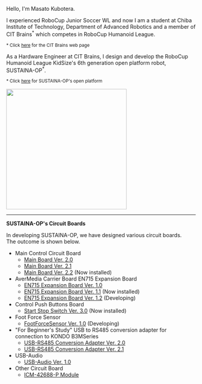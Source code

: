 Hello, I'm Masato Kubotera. 

I experienced RoboCup Junior Soccer WL and now I am a student at Chiba Institute of Technology, Department of Advanced Robotics and a member of CIT Brains<sup>*</sup> which competes in RoboCup Humanoid League.

<small>* Click <a href="http://www.cit-brains.net">here</a> for the CIT Brains web page</small>

As a Hardware Engineer at CIT Brains, I design and develop the RoboCup Humanoid League KidSize's 6th generation open platform robot, SUSTAINA-OP<sup>*</sup>.

<small>* Click <a href="https://github.com/citbrains/SUSTAINA-OP">here</a> for SUSTAINA-OP's open platform</small>

<img src="https://user-images.githubusercontent.com/53966390/181213355-d9841789-18ef-4554-80fc-c581b1aeaea4.png" width="320px">

<hr>
  
<strong>SUSTAINA-OP's Circuit Boards</strong>

In developing SUSTAINA-OP, we have designed various circuit boards.<br>
The outcome is shown below.

<ul>
  <li>Main Control Circuit Board
    <ul>
      <li><a href="https://github.com/MasatoKubotera/MainBoard_ver2_0">Main Board Ver. 2.0</a></li>
      <li><a href="https://github.com/MasatoKubotera/MainBoard_ver2_1">Main Board Ver. 2.1</a></li>
      <li><a href="https://github.com/MasatoKubotera/MainBoard_ver2_2">Main Board Ver. 2.2</a> (Now installed)</li>
    </ul>
  </li>
  <li>AverMedia Carrier Board EN715 Expansion Board
    <ul>
      <li><a href="https://github.com/MasatoKubotera/EN715_ExpansionBoard_ver1_0">EN715 Expansion Board Ver. 1.0</a></li>
      <li><a href="https://github.com/MasatoKubotera/EN715_ExpansionBoard_ver1_1">EN715 Expansion Board Ver. 1.1</a> (Now installed)</li>
      <li><a href="https://github.com/MasatoKubotera/EN715_ExpansionBoard_ver1_2">EN715 Expansion Board Ver. 1.2</a> (Developing)</li>
    </ul>
  </li>
  <li>Control Push Buttons Board
    <ul>
      <li><a href="https://github.com/MasatoKubotera/StartStopSwitch_ver3_0">Start Stop Switch Ver. 3.0</a> (Now installed)</li>
    </ul>
  </li>
  <li>Foot Force Sensor
    <ul>
      <li><a href="https://github.com/MasatoKubotera/FootForceSensor_ver1_0">FootForceSensor Ver. 1.0</a> (Developing)</li>
    </ul>
  </li>
  <li>"For Beginner's Study" USB to RS485 conversion adapter for connection to KONDO B3MSeries
    <ul>
      <li><a href="https://github.com/MasatoKubotera/USB-RS485_ConversionAdapter_ver2_0">USB-RS485 Conversion Adapter Ver. 2.0</a></li>
      <li><a href="https://github.com/MasatoKubotera/USB-RS485_ConversionAdapter_ver2_1">USB-RS485 Conversion Adapter Ver. 2.1</a></li>
    </ul>
  </li>
  <li>USB-Audio
    <ul>
      <li><a href="https://github.com/MasatoKubotera/USB-Audio_ver1_0">USB-Audio Ver. 1.0</a></li>
    </ul>
  </li>
  <li>Other Circuit Board
    <ul>
      <li><a href="https://github.com/MasatoKubotera/ICM-42688-P_Module">ICM-42688-P Module</a></li>
    </ul>
  </li>
</ul>
